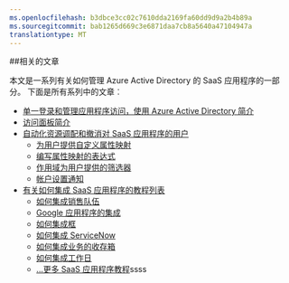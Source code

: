 ```yaml
---
ms.openlocfilehash: b3dbce3cc02c7610dda2169fa60dd9d9a2b4b89a
ms.sourcegitcommit: bab1265d669c3e6871daa7cb8a5640a47104947a
translationtype: MT
---
```

##相关的文章

本文是一系列有关如何管理 Azure Active Directory 的 SaaS 应用程序的一部分。 下面是所有系列中的文章︰

- [单一登录和管理应用程序访问，使用 Azure Active Directory 简介](active-directory-appssoaccess-whatis.md)
- [访问面板简介](active-directory-saas-access-panel-introduction.md)
- [自动化资源调配和撤消对 SaaS 应用程序的用户](active-directory-saas-app-provisioning.md)
    - [为用户提供自定义属性映射](active-directory-saas-customizing-attribute-mappings.md)
    - [编写属性映射的表达式](active-directory-saas-writing-expressions-for-attribute-mappings.md)
    - [作用域为用户提供的筛选器](active-directory-saas-scoping-filters.md)
    - [帐户设置通知](active-directory-saas-account-provisioning-notifications.md)
- [有关如何集成 SaaS 应用程序的教程列表](active-directory-saas-tutorial-list.md)
    - [如何集成销售队伍](active-directory-saas-salesforce-tutorial.md)
    - [Google 应用程序的集成](active-directory-saas-google-apps-tutorial.md)
    - [如何集成框](https://msdn.microsoft.com/library/azure/dn308589.aspx)
    - [如何集成 ServiceNow](https://msdn.microsoft.com/library/azure/dn510971.aspx)
    - [如何集成业务的收存箱](https://msdn.microsoft.com/en-us/library/azure/dn510978.aspx)
    - [如何集成工作日](https://msdn.microsoft.com/en-us/library/azure/dn510972.aspx) 
    - [...更多 SaaS 应用程序教程](active-directory-saas-tutorial-list.md)ssss
